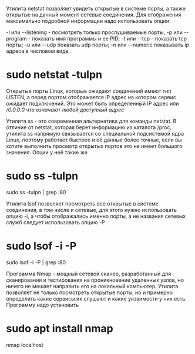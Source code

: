 Утилита netstat позволяет увидеть открытые в системе порты, а также открытые на данный момент сетевые соединения. Для отображения максимально подробной информации надо использовать опции:

-l или --listening - посмотреть только прослушиваемые порты;
-p или --program - показать имя программы и ее PID;
-t или --tcp - показать tcp порты;
-u или --udp показать udp порты;
-n или --numeric показывать ip адреса в числовом виде.

# sudo netstat -tulpn

Открытые порты Linux, которые ожидают соединений имеют тип LISTEN, а перед портом отображается IP адрес на котором сервис ожидает подключений. Это может быть определенный IP адрес или */0.0.0.0 что означают любой доступный адрес*



Утилита ss - это современная альтернатива для команды netstat. В отличие от netstat, которая берет информацию из каталога /proc, утилита ss напрямую связывается со специальной подсистемой ядра Linux, поэтому работает быстрее и её данные более точные, если вы хотите выполнить просмотр открытых портов это не имеет большого значения. Опции у неё такие же


# sudo ss -tulpn
sudo ss -tulpn | grep :80


Утилита lsof позволяет посмотреть все открытые в системе соединения, в том числе и сетевые, для этого нужно использовать опцию -i, а чтобы отображались именно порты, а не названия сетевых служб следует использовать опцию -P

#  sudo lsof -i -P
sudo lsof -i -P | grep :80


Программа Nmap - мощный сетевой сканер, разработанный для сканирования и тестирования на проникновение удаленных узлов, но ничего не мешает направить его на локальный компьютер. Утилита позволяет не только посмотреть открытые порты, но и примерно определить какие сервисы их слушают и какие уязвимости у них есть. Программу надо установить

# sudo apt install nmap
nmap localhost